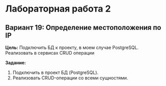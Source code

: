 # Лабораторная работа 2
## Вариант 19: Определение местоположения по IP

**Цель:** Подключить БД к проекту, в моем случае PostgreSQL. Реализовать в сервисах CRUD операции 

**Задание:**

1. Подключить в проект БД (PostgreSQL).
2. Реализовать CRUD-операции со всеми сущностями.

